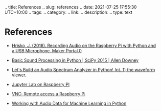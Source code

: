 .. title: References
.. slug: references
.. date: 2021-07-25 17:55:30 UTC+10:00
.. tags:
.. category:
.. link:
.. description:
.. type: text

# References

* [Hrisko, J. (2018). Recording Audio on the Raspberry Pi with Python and a USB Microphone. Maker Portal.0](https://makersportal.com/blog/2018/8/23/recording-audio-on-the-raspberry-pi-with-python-and-a-usb-microphone)

* [Basic Sound Processing in Python | SciPy 2015 | Allen Downey](https://www.youtube.com/watch?v=0ALKGR0I5MA)

* [Let's Build an Audio Spectrum Analyzer in Python! (pt. 1) the waveform viewer.](https://www.youtube.com/watch?v=AShHJdSIxkY)

* [Jupyter Lab on Raspberry PI](https://medium.com/analytics-vidhya/jupyter-lab-on-raspberry-pi-22876591b227)

* [VNC: Remote access a Raspberry Pi](https://magpi.raspberrypi.org/articles/vnc-raspberry-pi)

* [Working with Audio Data for Machine Learning in Python](https://heartbeat.fritz.ai/working-with-audio-signals-in-python-6c2bd63b2daf)
